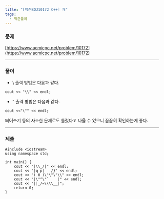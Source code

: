 ```yaml
---
title: "[백준BOJ10172 C++] 개"
tags:
  - 백준풀이
---
```


### 문제
[https://www.acmicpc.net/problem/10172](https://www.acmicpc.net/problem/10172)

***

### 풀이
- \ 출력 방법은 다음과 같다.
```
cout << "\\" << endl;
```
- " 출력 방법은 다음과 같다.
```
cout <<"\"" << endl;
```
띄어쓰기 등의 사소한 문제로도 틀렸다고 나올 수 있으니 꼼꼼히 확인하는게 좋다.

***

### 제출
```C++17
#include <iostream>
using namespace std;

int main() {
	cout << "|\\_/|" << endl;
	cout << "|q p|   /}" << endl;
	cout << "( 0 )\"\"\"\\" << endl;
	cout << "|\"^\"`    |" << endl;
	cout << "||_/=\\\\__|";
	return 0;
}
```

